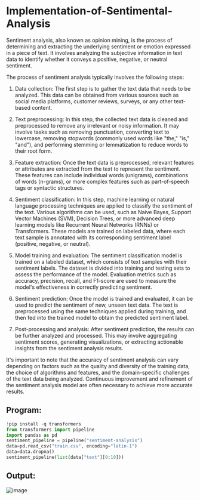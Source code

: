 # Implementation-of-Sentimental-Analysis
Sentiment analysis, also known as opinion mining, is the process of determining and extracting the underlying sentiment or emotion expressed in a piece of text. It involves analyzing the subjective information in text data to identify whether it conveys a positive, negative, or neutral sentiment.

The process of sentiment analysis typically involves the following steps:

1. Data collection: The first step is to gather the text data that needs to be analyzed. This data can be obtained from various sources such as social media platforms, customer reviews, surveys, or any other text-based content.

2. Text preprocessing: In this step, the collected text data is cleaned and preprocessed to remove any irrelevant or noisy information. It may involve tasks such as removing punctuation, converting text to lowercase, removing stopwords (commonly used words like "the," "is," "and"), and performing stemming or lemmatization to reduce words to their root form.

3. Feature extraction: Once the text data is preprocessed, relevant features or attributes are extracted from the text to represent the sentiment. These features can include individual words (unigrams), combinations of words (n-grams), or more complex features such as part-of-speech tags or syntactic structures.

4. Sentiment classification: In this step, machine learning or natural language processing techniques are applied to classify the sentiment of the text. Various algorithms can be used, such as Naive Bayes, Support Vector Machines (SVM), Decision Trees, or more advanced deep learning models like Recurrent Neural Networks (RNNs) or Transformers. These models are trained on labeled data, where each text sample is annotated with its corresponding sentiment label (positive, negative, or neutral).

5. Model training and evaluation: The sentiment classification model is trained on a labeled dataset, which consists of text samples with their sentiment labels. The dataset is divided into training and testing sets to assess the performance of the model. Evaluation metrics such as accuracy, precision, recall, and F1-score are used to measure the model's effectiveness in correctly predicting sentiment.

6. Sentiment prediction: Once the model is trained and evaluated, it can be used to predict the sentiment of new, unseen text data. The text is preprocessed using the same techniques applied during training, and then fed into the trained model to obtain the predicted sentiment label.

7. Post-processing and analysis: After sentiment prediction, the results can be further analyzed and processed. This may involve aggregating sentiment scores, generating visualizations, or extracting actionable insights from the sentiment analysis results.

It's important to note that the accuracy of sentiment analysis can vary depending on factors such as the quality and diversity of the training data, the choice of algorithms and features, and the domain-specific challenges of the text data being analyzed. Continuous improvement and refinement of the sentiment analysis model are often necessary to achieve more accurate results.
## Program:
```python
!pip install -q transformers
from transformers import pipeline
import pandas as pd
sentiment_pipeline = pipeline("sentiment-analysis")
data=pd.read_csv("train.csv", encoding="latin-1")
data=data.dropna()
sentiment_pipeline(list(data["text"][0:10]))
```
## Output:
![image](https://github.com/Prasannakumar019/Implementation-of-Sentimental-Analysis/assets/75235090/c46e22e2-c2dd-4b39-8637-7aa6b1ce4ee9)

